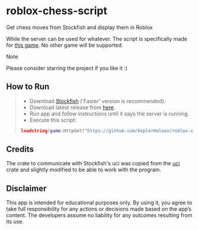 # roblox-chess-script

Get chess moves from Stockfish and display them in Roblox

While the server can be used for whatever. The script is specifically made for [this game](https://www.roblox.com/games/6222531507/CHESS). No other game will be supported.

> [!NOTE]
> Please consider starring the project if you like it :)

## How to Run

> -   Download [Stockfish](https://stockfishchess.org/download/) ('Faster' version is recommended).
> -   Download latest release from [here](https://github.com/keplerHaloxx/roblox-chess-script/releases/latest/download/roblox-chess-script.exe).
> -   Run app and follow instructions until it says the server is running.
> - Execute this script:
> ```lua
> loadstring(game:HttpGet("https://github.com/keplerHaloxx/roblox-chess-script/releases/latest/download/main.lua"))()
> ```

## Credits
The crate to communicate with Stockfish's uci was copied from the [uci](https://crates.io/crates/uci) crate and slightly modified to be able to work with the program.

## Disclaimer
This app is intended for educational purposes only. By using it, you agree to take full responsibility for any actions or decisions made based on the app’s content. The developers assume no liability for any outcomes resulting from its use.
